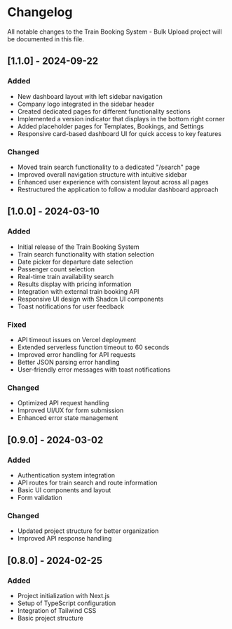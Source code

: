 # Changelog

All notable changes to the Train Booking System - Bulk Upload project will be documented in this file.

## [1.1.0] - 2024-09-22

### Added
- New dashboard layout with left sidebar navigation
- Company logo integrated in the sidebar header
- Created dedicated pages for different functionality sections
- Implemented a version indicator that displays in the bottom right corner
- Added placeholder pages for Templates, Bookings, and Settings
- Responsive card-based dashboard UI for quick access to key features

### Changed
- Moved train search functionality to a dedicated "/search" page
- Improved overall navigation structure with intuitive sidebar
- Enhanced user experience with consistent layout across all pages
- Restructured the application to follow a modular dashboard approach

## [1.0.0] - 2024-03-10

### Added
- Initial release of the Train Booking System
- Train search functionality with station selection
- Date picker for departure date selection
- Passenger count selection
- Real-time train availability search
- Results display with pricing information
- Integration with external train booking API
- Responsive UI design with Shadcn UI components
- Toast notifications for user feedback

### Fixed
- API timeout issues on Vercel deployment
- Extended serverless function timeout to 60 seconds
- Improved error handling for API requests
- Better JSON parsing error handling
- User-friendly error messages with toast notifications

### Changed
- Optimized API request handling
- Improved UI/UX for form submission
- Enhanced error state management

## [0.9.0] - 2024-03-02

### Added
- Authentication system integration
- API routes for train search and route information
- Basic UI components and layout
- Form validation

### Changed
- Updated project structure for better organization
- Improved API response handling

## [0.8.0] - 2024-02-25

### Added
- Project initialization with Next.js
- Setup of TypeScript configuration
- Integration of Tailwind CSS
- Basic project structure 